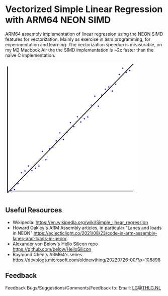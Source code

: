 
# Vectorized Simple Linear Regression with ARM64 NEON SIMD
ARM64 assembly implementation of linear regression using the NEON SIMD features for vectorization.
Mainly as exercise in asm programming, for experimentation and learning. 
The vectorization speedup is measurable, on my M2 Macbook Air the the SIMD implementation is ~2x faster than the naive C implementation.

![](out.png)

## Useful Resources
* Wikipedia: https://en.wikipedia.org/wiki/Simple_linear_regression
* Howard Oakley's ARM Assembly articles, in particular "Lanes and loads in NEON" https://eclecticlight.co/2021/08/23/code-in-arm-assembly-lanes-and-loads-in-neon/
* Alexander von Below's Hello Silicon repo https://github.com/below/HelloSilicon
* Raymond Chen's ARM64's series https://devblogs.microsoft.com/oldnewthing/20220726-00/?p=106898

## Feedback
Feedback
Bugs/Suggestions/Comments/Feedback to:
Email: LG@THLG.NL
